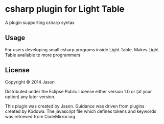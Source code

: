 # csharp plugin for Light Table

A plugin supporting csharp syntax

## Usage

For users developing small csharp programs inside Light Table. Makes Light Table available to more programmers

## License

Copyright © 2014 Jason

Distributed under the Eclipse Public License either version 1.0 or (at
your option) any later version.

This plugin was created by Jason. Guidance was driven from plugins created by Kodowa.
The javascript file which defines tokens and keywords was retrieved from CodeMirror.org
